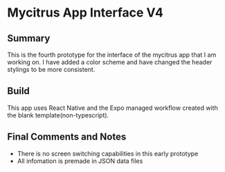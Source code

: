 # Mycitrus App Interface V4

## Summary

This is the fourth prototype for the interface of the mycitrus app that I am working on. I have added a color scheme and have changed the header stylings to be more consistent.

## Build

This app uses React Native and the Expo managed workflow created with the blank template(non-typescript).

## Final Comments and Notes

- There is no screen switching capabilities in this early prototype
- All infomation is premade in JSON data files
